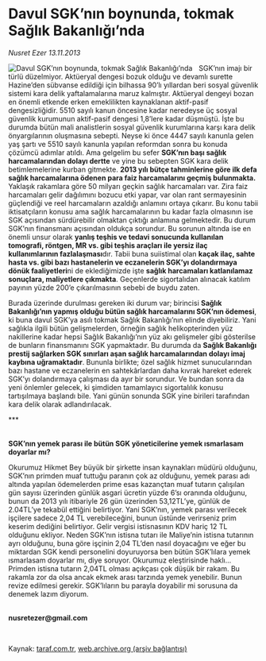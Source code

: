 # Davul SGK’nın boynunda, tokmak Sağlık Bakanlığı’nda

*Nusret Ezer 13.11.2013*

<div class="yazi"><img align="left" alt="Davul SGK’nın boynunda, tokmak Sağlık Bakanlığı’nda" border="0" src="http://www.taraf.com.tr/fotoraflar/makaleler/davul-sgk-nin-boynunda-tokmak-saglik-bakanligi_7755_orijinal.jpg" style="border-right-width:10px; border-color:#FFFFFF"/><p>SGK’nın imajı bir türlü düzelmiyor. Aktüeryal dengesi bozuk olduğu ve devamlı surette Hazine’den sübvanse edildiği için bilhassa 90’lı yıllardan beri sosyal güvenlik sistemi kara delik yaftalamalarına maruz kalmıştır. Aktüeryal dengeyi bozan en önemli etkende erken emeklilikten kaynaklanan aktif-pasif dengesizliğidir. 5510 sayılı kanun öncesine kadar neredeyse üç sosyal güvenlik kurumunun aktif-pasif dengesi 1,8’lere kadar düşmüştü. İşte bu durumda bütün mali analistlerin sosyal güvenlik kurumlarına karşı kara delik önyargılarının oluşmasına sebepti. Neyse ki önce 4447 sayılı kanunla gelen yaş şartı ve 5510 sayılı kanunla yapılan reformdan sonra bu konuda çözümcü adımlar atıldı. Ama gelgelim bu sefer <b>SGK’nın başı sağlık harcamalarından dolayı dertte</b> ve yine bu sebepten SGK kara delik betimlemelerine kurban gitmekte. <b>2013 yılı bütçe tahminlerine göre ilk defa sağlık harcamalarına ödenen para faiz harcamalarını geçmiş bulunmakta.</b> Yaklaşık rakamlara göre 50 milyarı geçkin sağlık harcamaları var. Zira faiz harcamaları gelir dağılımını bozucu etki yapar, var olan rant sermayesinin güçlendiği ve reel harcamaların azaldığı anlamını ortaya çıkarır. Bu konu tabii iktisatçıların konusu ama sağlık harcamalarının bu kadar fazla olmasının ise SGK açısından sürdürebilir olmaktan çıktığı anlamına gelmektedir. Bu durum SGK’nın finansmanı açısından oldukça sorundur. Bu sorunun altında ise en önemli unsur olarak <b>yanlış teşhis ve tedavi sonucunda kullanılan tomografi, röntgen, MR vs. gibi teşhis araçları ile yersiz ilaç kullanımlarının fazlalaşması</b>dır. Tabii buna suiistimal olan <b>kaçak ilaç, sahte hasta vs. gibi bazı hastanelerin ve eczanelerin SGK’yı dolandırmaya dönük faaliyetleri</b>ni de eklediğimizde işte <b>sağlık harcamaları katlanılamaz sonuçlara, maliyetlere çıkmakta</b>. Geçenlerde sigortalıdan alınacak katılım payının yüzde 200’e çıkarılmasının sebebi de buydu zaten. </p>
<p>Burada üzerinde durulması gereken iki durum var; birincisi <b>Sağlık Bakanlığı’nın yapmış olduğu bütün sağlık harcamalarını SGK’nın ödemesi</b>, ki buna davul SGK’ya asılı tokmak Sağlık Bakanlığı’nın elinde diyebiliriz. Yani sağlıkla ilgili bütün gelişmelerden, örneğin sağlık helikopterinden yüz nakillerine kadar hepsi Sağlık Bakanlığı’nın yüz akı gelişmeler gibi gösterilse de bunların finansmanını SGK yapmaktadır. Bu durumda da <b>Sağlık Bakanlığı prestij sağlarken SGK sınırları aşan sağlık harcamalarından dolayı imaj kaybına uğramaktadır</b>. Bununla birlikte; özel sağlık hizmet sunucularından bazı hastane ve eczanelerin en sahtekârlardan daha kıvrak hareket ederek SGK’yı dolandırmaya çalışması da ayır bir sorundur. Ve bundan sonra da yeni önlemler gelecek, ki şimdiden tamamlayıcı sigortalılık konusu tartışılmaya başlandı bile. Yani günün sonunda SGK yine birileri tarafından kara delik olarak adlandırılacak. </p>
<p>***</p>
<p><b><br/>SGK’nın yemek parası ile bütün SGK yöneticilerine yemek ısmarlasam doyarlar mı?</b></p>
<p>Okurumuz Hikmet Bey büyük bir şirkette insan kaynakları müdürü olduğunu, SGK’nın primden muaf tuttuğu paranın çok az olduğunu, yemek parası adı altında yapılan ödemelerden prime esas kazançtan muaf tutarın çalışılan gün sayısı üzerinden günlük asgari ücretin yüzde 6’sı oranında olduğunu, bunun da 2013 yılı itibariyle 26 gün üzerinden 53,12TL’ye, günlük de 2.04TL’ye tekabül ettiğini belirtiyor. Yani SGK’nın, yemek parası verilecek işçilere sadece 2,04 TL verebileceğini, bunun üstünde verirseniz prim keserim dediğini belirtiyor. Gelir vergisi istisnasının KDV hariç 12 TL olduğunu ekliyor. Neden SGK’nın istisna tutarı ile Maliye’nin istisna tutarının ayrı olduğunu, buna göre işçinin 2,04 TL’den nasıl doyacağını ve eğer bu miktardan SGK kendi personelini doyuruyorsa ben bütün SGK’lılara yemek ısmarlasam doyarlar mı, diye soruyor. Okurumuz eleştirisinde haklı... Primden istisna tutarın 2,04TL olması açıkçası çok düşük bir rakam. Bu rakamla zor da olsa ancak ekmek arası tarzında yemek yenebilir. Bunun revize edilmesi gerekir. SGK’lıların bu parayla doyabilir mi sorusuna da denemek lazım diyorum.</p><b>
<p><br/>nusretezer@gmail.com</p>
<p></p></b> 
</div>

Kaynak: [taraf.com.tr](http://www.taraf.com.tr:80/nusret-ezer/makale-davul-sgk-nin-boynunda-tokmak-saglik-bakanligi.htm), [web.archive.org (arşiv bağlantısı)](http://web.archive.org/web/20131116151926/http://www.taraf.com.tr:80/nusret-ezer/makale-davul-sgk-nin-boynunda-tokmak-saglik-bakanligi.htm)
